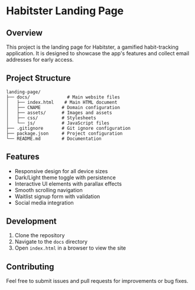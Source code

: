 # Habitster Landing Page

## Overview
This project is the landing page for Habitster, a gamified habit-tracking application. It is designed to showcase the app's features and collect email addresses for early access.

## Project Structure
```
landing-page/
├── docs/              # Main website files
│   ├── index.html    # Main HTML document
│   ├── CNAME        # Domain configuration
│   ├── assets/      # Images and assets
│   ├── css/         # Stylesheets
│   └── js/          # JavaScript files
├── .gitignore       # Git ignore configuration
├── package.json     # Project configuration
└── README.md        # Documentation
```

## Features
- Responsive design for all device sizes
- Dark/Light theme toggle with persistence
- Interactive UI elements with parallax effects
- Smooth scrolling navigation
- Waitlist signup form with validation
- Social media integration

## Development
1. Clone the repository
2. Navigate to the `docs` directory
3. Open `index.html` in a browser to view the site

## Contributing
Feel free to submit issues and pull requests for improvements or bug fixes.